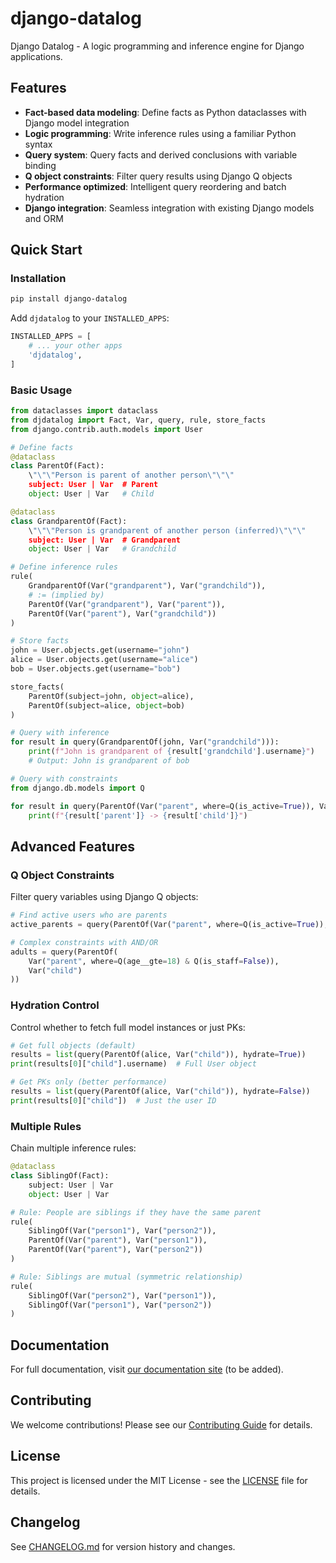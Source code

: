 # django-datalog

Django Datalog - A logic programming and inference engine for Django applications.

## Features

- **Fact-based data modeling**: Define facts as Python dataclasses with Django model integration
- **Logic programming**: Write inference rules using a familiar Python syntax  
- **Query system**: Query facts and derived conclusions with variable binding
- **Q object constraints**: Filter query results using Django Q objects
- **Performance optimized**: Intelligent query reordering and batch hydration
- **Django integration**: Seamless integration with existing Django models and ORM

## Quick Start

### Installation

```bash
pip install django-datalog
```

Add `djdatalog` to your `INSTALLED_APPS`:

```python
INSTALLED_APPS = [
    # ... your other apps
    'djdatalog',
]
```

### Basic Usage

```python
from dataclasses import dataclass
from djdatalog import Fact, Var, query, rule, store_facts
from django.contrib.auth.models import User

# Define facts
@dataclass
class ParentOf(Fact):
    \"\"\"Person is parent of another person\"\"\"
    subject: User | Var  # Parent
    object: User | Var   # Child

@dataclass 
class GrandparentOf(Fact):
    \"\"\"Person is grandparent of another person (inferred)\"\"\"
    subject: User | Var  # Grandparent
    object: User | Var   # Grandchild

# Define inference rules
rule(
    GrandparentOf(Var("grandparent"), Var("grandchild")),
    # := (implied by)
    ParentOf(Var("grandparent"), Var("parent")),
    ParentOf(Var("parent"), Var("grandchild"))
)

# Store facts
john = User.objects.get(username="john")
alice = User.objects.get(username="alice") 
bob = User.objects.get(username="bob")

store_facts(
    ParentOf(subject=john, object=alice),
    ParentOf(subject=alice, object=bob)
)

# Query with inference
for result in query(GrandparentOf(john, Var("grandchild"))):
    print(f"John is grandparent of {result['grandchild'].username}")
    # Output: John is grandparent of bob

# Query with constraints
from django.db.models import Q

for result in query(ParentOf(Var("parent", where=Q(is_active=True)), Var("child"))):
    print(f"{result['parent']} -> {result['child']}")
```

## Advanced Features

### Q Object Constraints

Filter query variables using Django Q objects:

```python
# Find active users who are parents
active_parents = query(ParentOf(Var("parent", where=Q(is_active=True)), Var("child")))

# Complex constraints with AND/OR
adults = query(ParentOf(
    Var("parent", where=Q(age__gte=18) & Q(is_staff=False)), 
    Var("child")
))
```

### Hydration Control

Control whether to fetch full model instances or just PKs:

```python
# Get full objects (default)
results = list(query(ParentOf(alice, Var("child")), hydrate=True))
print(results[0]["child"].username)  # Full User object

# Get PKs only (better performance)  
results = list(query(ParentOf(alice, Var("child")), hydrate=False))
print(results[0]["child"])  # Just the user ID
```

### Multiple Rules

Chain multiple inference rules:

```python
@dataclass
class SiblingOf(Fact):
    subject: User | Var
    object: User | Var

# Rule: People are siblings if they have the same parent
rule(
    SiblingOf(Var("person1"), Var("person2")),
    ParentOf(Var("parent"), Var("person1")),
    ParentOf(Var("parent"), Var("person2"))
)

# Rule: Siblings are mutual (symmetric relationship)
rule(
    SiblingOf(Var("person2"), Var("person1")), 
    SiblingOf(Var("person1"), Var("person2"))
)
```

## Documentation

For full documentation, visit [our documentation site](#) (to be added).

## Contributing

We welcome contributions! Please see our [Contributing Guide](#) for details.

## License

This project is licensed under the MIT License - see the [LICENSE](LICENSE) file for details.

## Changelog

See [CHANGELOG.md](CHANGELOG.md) for version history and changes.